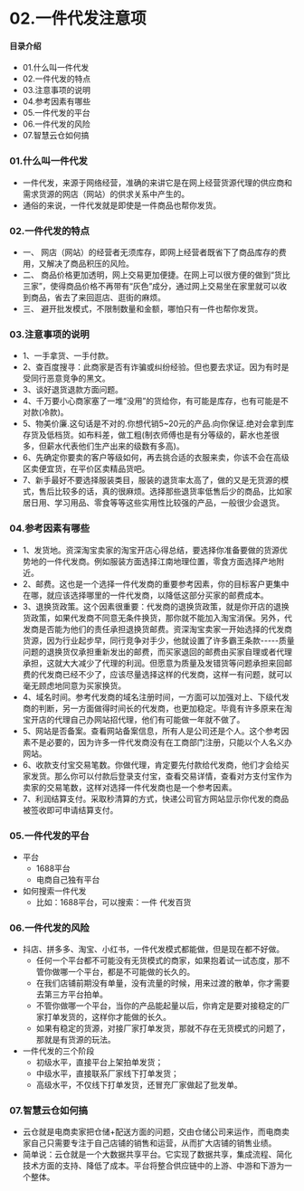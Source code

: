 # 02.一件代发注意项
#### 目录介绍
- 01.什么叫一件代发
- 02.一件代发的特点
- 03.注意事项的说明
- 04.参考因素有哪些
- 05.一件代发的平台
- 06.一件代发的风险
- 07.智慧云仓如何搞




### 01.什么叫一件代发
- 一件代发，来源于网络经营，准确的来讲它是在网上经营货源代理的供应商和需求货源的网店（网站）的供求关系中产生的。
- 通俗的来说，一件代发就是即使是一件商品也帮你发货。


### 02.一件代发的特点
- 一、 网店（网站）的经营者无须库存，即网上经营者既省下了商品库存的费用，又解决了商品积压的风险。
- 二、 商品价格更加透明，网上交易更加便捷。在网上可以很方便的做到“货比三家”，使得商品价格不再带有“灰色”成分，通过网上交易坐在家里就可以收到商品，省去了来回逛店、逛街的麻烦。
- 三、 避开批发模式，不限制数量和金额，哪怕只有一件也帮你发货。


### 03.注意事项的说明
- 1、一手拿货、一手付款。
- 2、查百度搜寻：此商家是否有诈骗或纠纷经验。但也要去求证。因为有时是受同行恶意竞争的黑文。
- 3、谈好退货退款方面问题。
- 4、千万要小心商家塞了一堆“没用”的货给你，有可能是库存，也有可能是不对款(冷款)。
- 5、物美价廉.这句话是不对的.你想代销5~20元的产品.向你保证.绝对会拿到库存货及低档货。如布料差，做工粗(制衣师傅也是有分等级的，薪水也差很多，但薪水代表他们生产出来的级数有多高)。
- 6、先确定你要卖的客户等级如何，再去挑合适的衣服来卖，你该不会在高级区卖便宜货，在平价区卖精品货吧。
- 7、新手最好不要选择服装类目，服装的退货率太高了，做的又是无货源的模式，售后比较多的话，真的很麻烦。选择那些退货率低售后少的商品，比如家居日用、学习用品、零食等等这些实用性比较强的产品，一般很少会退货。




### 04.参考因素有哪些
- 1、发货地。资深淘宝卖家的淘宝开店心得总结，要选择你准备要做的货源优势地的一件代发商。例如服装方面选择江南地理位置，零食方面选择产地附近。
- 2、邮费。这也是一个选择一件代发商的重要参考因素，你的目标客户更集中在哪，就应该选择哪里的一件代发商，以降低这部分买家的邮费成本。
- 3、退换货政策。这个因素很重要：代发商的退换货政策，就是你开店的退换货政策，如果代发商不同意无条件换货，那你就不能加入淘宝消保。另外，代发商是否能为他们的责任承担退换货邮费。资深淘宝卖家一开始选择的代发商货源，因为行业起步早，同行竞争对手少，他就设置了许多霸王条款-----质量问题的退换货仅承担重新发出的邮费，而买家退回的邮费由买家自理或者代理承担，这就大大减少了代理的利润。但愿意为质量及发错货等问题承担来回邮费的代发商已经不少了，应该尽量选择这样的代发商，这样一有问题，就可以毫无顾虑地同意为买家换货。
- 4、域名时间。参考代发商的域名注册时间，一方面可以加强对上、下级代发商的判断，另一方面做得时间长的代发商，也更加稳定。毕竟有许多原来在淘宝开店的代理自己办网站招代理，他们有可能做一年就不做了。
- 5、网站是否备案。查看网站备案信息，所有人是公司还是个人。这个参考因素不是必要的，因为许多一件代发商没有在工商部门注册，只能以个人名义办网站。
- 6、收款支付宝交易笔数。你做代理，肯定要先付款给代发商，他们才会给买家发货。那么你可以付款后登录支付宝，查看交易详情，查看对方支付宝作为卖家的交易笔数，这样对选择一件代发商也是一个参考因素。
- 7、利润结算支付。采取秒清算的方式，快递公司官方网站显示你代发的商品被签收即可申请结算支付。




### 05.一件代发的平台
- 平台
    - 1688平台
    - 电商自己独有平台
- 如何搜索一件代发
    - 比如：1688平台，可以搜索：一件 代发百货


### 06.一件代发的风险
- 抖店、拼多多、淘宝、小红书，一件代发模式都能做，但是现在都不好做。
    - 任何一个平台都不可能没有无货模式的商家，如果抱着试一试态度，那不管你做哪一个平台，都是不可能做的长久的。
    - 在我们店铺前期没有单量，没有流量的时候，用来过渡的散单，你才需要去第三方平台拍单。
    - 不管你做哪一个平台，当你的产品能起量以后，你肯定是要对接稳定的厂家打单发货的，这样你才能做的长久。
    - 如果有稳定的货源，对接厂家打单发货，那就不存在无货模式的问题了，那就是有货源的玩法。
- 一件代发的三个阶段
    - 初级水平，直接平台上架拍单发货；
    - 中级水平，直接联系厂家线下打单发货；
    - 高级水平，不仅线下打单发货，还冒充厂家做起了批发单。



### 07.智慧云仓如何搞
- 云仓就是电商卖家把仓储+配送方面的问题，交由仓储公司来运作，而电商卖家自己只需要专注于自己店铺的销售和运营，从而扩大店铺的销售业绩。
- 简单说：云仓就是一个大数据共享平台。它实现了数据共享，集成流程、简化技术方面的支持、降低了成本。平台将整合供应链中的上游、中游和下游为一个整体。








